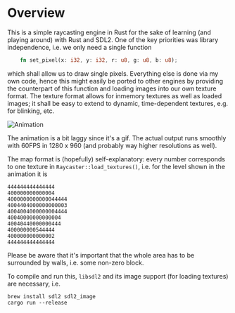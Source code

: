 # Overview

This is a simple raycasting engine in Rust for the sake of learning (and playing around) with Rust and SDL2. One of the key priorities was library independence, i.e. we only need a single function

```rust
    fn set_pixel(x: i32, y: i32, r: u8, g: u8, b: u8);
```
 which shall allow us to draw single pixels. Everything else is done via my own code, hence this might easily be ported to other engines by providing the counterpart of this function and loading images into our own texture format. The texture format allows for inmemory textures as well as loaded images; it shall be easy to extend to dynamic, time-dependent textures, e.g. for blinking, etc.

![Animation](animation.gif)

The animation is a bit laggy since it's a gif. The actual output runs smoothly with 60FPS in 1280 x 960 (and probably way higher resolutions as well).

The map format is (hopefully) self-explanatory: every number corresponds to one texture in `Raycaster::load_textures()`, i.e. for the level shown in the animation it is

```
444444444444444
400000000000004
4000000000000044444
4004404000000000003
4004004000000004444
40040000000000004
40040440000000444
400000000544444
400000000000002
444444444444444
```

Please be aware that it's important that the whole area has to be surrounded by walls, i.e. some non-zero block.

To compile and run this, `libsdl2` and its image support (for loading textures) are necessary, i.e.

    brew install sdl2 sdl2_image
    cargo run --release
